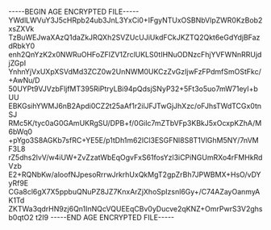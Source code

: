 -----BEGIN AGE ENCRYPTED FILE-----
YWdlLWVuY3J5cHRpb24ub3JnL3YxCi0+IFgyNTUxOSBNbVlpZWR0KzBob2xsZXVk
TzBuWEJwaXAzQ1daZkJRQXh2SVZUcUJiUkdFCkJKZTQ2Qkt6eGdYdjBFazdRbkY0
enh2QnYzK2x0NWRuOHFoZFlZV1ZrclUKLS0tIHNuODNzcFhjYVFWNnRRUjdjZGpI
YnhnYjVxUXpXSVdMd3ZCZ0w2UnNWM0UKCzZvGzIjwFzFPdmfSmOStFkc/+AwNu/D
50UYPt9VJVzbFljfMT395RiPtryLBi94pQdsjSNyP32+5Ft3o5uo7mW71eyI+bUU
EBKGsihYWMJ6nB2Apdi0CZ2t25aAf1r2ilJFJTwGjJhXzc/oFJhsTWdTCGx0tnSJ
RMc5K/tyc0aG0GAmUKRgSU/DPB+f/0Gilc7mZTbVFp3KBkJ5xOcxpKZhA/M6bWq0
+pYgo3S8AGKb7sfRC+YE5E/p1tDh1m62lCl3ESGFNl8S8T1VlGhM5NY/7nVMF3L8
rZ5dhs2lvV/w4iUW+ZvZzatWbEqOgvFxS61fosYzl3iCPiNGUmRXo4rFMHkRdVzb
E2+RQNbKw/aloofNJpesoRrrwJrkrhUxQkMgT2gpZrBh7JPWBMX+HsO/vDYyRf9E
CGa8cl6gX7X5ppbuQNuPZ8JZ7KnxArZjXhoSpIzsnl6Gy+/C74AZayOanmyAK1Td
ZKTWa3qdrHN9zj6Qn1InNQcVQUEEqCBv0yDucve2qKNZ+OmrPwrS3V2ghsb0qtO2
t2I9
-----END AGE ENCRYPTED FILE-----
